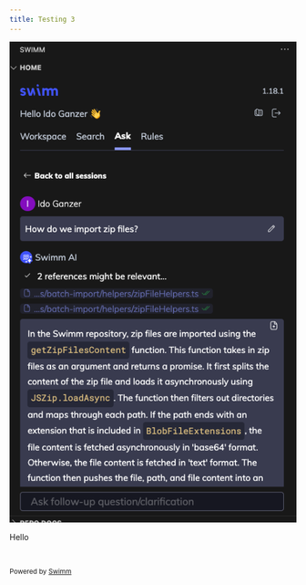 ```yaml
---
title: Testing 3
---
```

![](/.swm/images/Screen%20Shot%202023-12-24%20at%2016.18.24-2024-1-7-21-30-35-211.png)

Hello

&nbsp;

<SwmMeta version="3.0.0" repo-id="ls4DA2fLasmQuEbT4ipw" repo-name="UTestEx"><sup>Powered by [Swimm](https://swimm-web-app.web.app/)</sup></SwmMeta>
